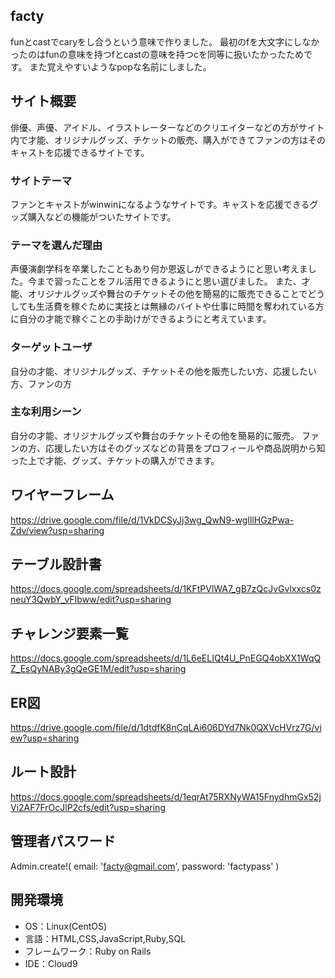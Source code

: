 ## facty
funとcastでcaryをし合うという意味で作りました。
最初のfを大文字にしなかったのはfunの意味を持つfとcastの意味を持つcを同等に扱いたかったためです。
また覚えやすいようなpopな名前にしました。

## サイト概要
俳優、声優、アイドル、イラストレーターなどのクリエイターなどの方がサイト内で才能、オリジナルグッズ、チケットの販売、購入ができてファンの方はそのキャストを応援できるサイトです。

### サイトテーマ
ファンとキャストがwinwinになるようなサイトです。キャストを応援できるグッズ購入などの機能がついたサイトです。

### テーマを選んだ理由
声優演劇学科を卒業したこともあり何か恩返しができるようにと思い考えました。今まで習ったことをフル活用できるようにと思い選びました。
また、才能、オリジナルグッズや舞台のチケットその他を簡易的に販売できることでどうしても生活費を稼ぐために実技とは無縁のバイトや仕事に時間を奪われている方に自分の才能で稼ぐことの手助けができるようにと考えています。

### ターゲットユーザ
自分の才能、オリジナルグッズ、チケットその他を販売したい方、応援したい方、ファンの方

### 主な利用シーン
自分の才能、オリジナルグッズや舞台のチケットその他を簡易的に販売。
ファンの方、応援したい方はそのグッズなどの背景をプロフィールや商品説明から知った上で才能、グッズ、チケットの購入ができます。

## ワイヤーフレーム
https://drive.google.com/file/d/1VkDCSyJj3wg_QwN9-wgIllHGzPwa-Zdv/view?usp=sharing

## テーブル設計書
https://docs.google.com/spreadsheets/d/1KFtPVlWA7_gB7zQcJvGvlxxcs0zneuY3QwbY_vFIbww/edit?usp=sharing

## チャレンジ要素一覧
https://docs.google.com/spreadsheets/d/1L6eELIQt4U_PnEGQ4obXX1WqQZ_EsQyNABy3gQeGE1M/edit?usp=sharing

## ER図
 https://drive.google.com/file/d/1dtdfK8nCqLAi606DYd7Nk0QXVcHVrz7G/view?usp=sharing
 
## ルート設計
https://docs.google.com/spreadsheets/d/1eqrAt75RXNyWA15FnydhmGx52jVi2AF7FrOcJlP2cfs/edit?usp=sharing

## 管理者パスワード
Admin.create!(
   email: 'facty@gmail.com',
   password: 'factypass'
)

## 開発環境
- OS：Linux(CentOS)
- 言語：HTML,CSS,JavaScript,Ruby,SQL
- フレームワーク：Ruby on Rails
- IDE：Cloud9
